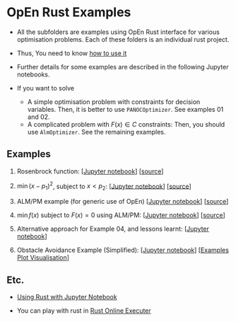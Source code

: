 # OpEn Rust Examples

- All the subfolders are examples using OpEn Rust interface for various optimisation problems. Each of these folders is an individual rust project.

- Thus, You need to know [how to use it](https://github.com/inmo-jang/optimisation_tutorial/blob/master/tools_examples/OpEn/examples_rust/How_to_use_rust.md)

- Further details for some examples are described in the following Jupyter notebooks.

- If you want to solve 
  - A simple optimisation problem with constraints for decision variables. Then, it is better to use `PANOCOptimizer`. See examples 01 and 02. 
  - A complicated problem with $F(x) \in C$ constraints: Then, you should use `AlmOptimizer`. See the remaining examples.

## Examples

01) Rosenbrock function: [[Jupyter notebook](https://github.com/inmo-jang/optimisation_tutorial/blob/master/tools_examples/OpEn/examples_rust/OpEn_Rust_example_01_02.ipynb)] [[source](https://github.com/inmo-jang/optimisation_tutorial/tree/master/tools_examples/OpEn/examples_rust/example_01_rosenbrock)]

02) $\min (x-p_1)^2$, subject to $x < p_2$: [[Jupyter notebook](https://github.com/inmo-jang/optimisation_tutorial/blob/master/tools_examples/OpEn/examples_rust/OpEn_Rust_example_01_02.ipynb)] [[source](https://github.com/inmo-jang/optimisation_tutorial/tree/master/tools_examples/OpEn/examples_rust/example_02)]

03) ALM/PM example (for generic use of OpEn) [[Jupyter notebook](https://github.com/inmo-jang/optimisation_tutorial/blob/master/tools_examples/OpEn/examples_rust/OpEn_Rust_example_03_ALMPM.ipynb)] [[source](https://github.com/inmo-jang/optimisation_tutorial/tree/master/tools_examples/OpEn/examples_rust/example_03_almpm)]

04) $\min f(x)$ subject to $F(x) = 0$ using ALM/PM: [[Jupyter notebook](https://github.com/inmo-jang/optimisation_tutorial/blob/master/tools_examples/OpEn/examples_rust/OpEn_Rust_example_04.ipynb)] [[source](https://github.com/inmo-jang/optimisation_tutorial/tree/master/tools_examples/OpEn/examples_rust/example_04)]

05) Alternative approach for Example 04, and lessons learnt: [[Jupyter notebook](https://github.com/inmo-jang/optimisation_tutorial/blob/master/tools_examples/OpEn/examples_rust/OpEn_Rust_example_05.ipynb)]

06) Obstacle Avoidance Example (Simplified): [[Jupyter notebook](https://github.com/inmo-jang/optimisation_tutorial/blob/master/tools_examples/OpEn/examples_rust/OpEn_Rust_examples_obs_avoidance_simplified.ipynb)] [[Examples Plot Visualisation](https://github.com/inmo-jang/optimisation_tutorial/blob/master/tools_examples/OpEn/examples_rust/OpEn_Rust_examples_obs_avoidance_plotcheck.ipynb)]


## Etc.



- [Using Rust with Jupyter Notebook](https://github.com/google/evcxr/tree/master/evcxr_jupyter) 

- You can play with rust in [Rust Online Executer](https://play.rust-lang.org/) 
